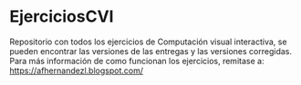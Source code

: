 # EjerciciosCVI
Repositorio con todos los ejercicios de Computación visual interactiva, se pueden encontrar las versiones de las entregas y las versiones corregidas.
Para más información de como funcionan los ejercicios, remitase a: https://afhernandezl.blogspot.com/
